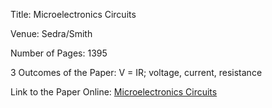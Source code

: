 Title: Microelectronics Circuits

Venue: Sedra/Smith

Number of Pages: 1395

3 Outcomes of the Paper: V = IR; voltage, current, resistance

Link to the Paper Online: [Microelectronics Circuits](http://fuuu.be/polytech/ELECH402/Microelectronic%20Circuits%20by%20Sedra%20Smith,5th%20edition.pdf)

